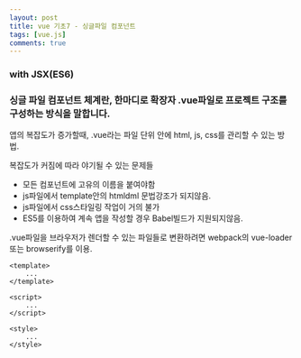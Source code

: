 ```yaml
---
layout: post
title: vue 기초7 - 싱글파일 컴포넌트
tags: [vue.js]
comments: true
---
```


<h3>
  with JSX(ES6)
</h3>

<h3>싱글 파일 컴포넌트 체계란, 한마디로 확장자 .vue파일로 프로젝트 구조를 구성하는 방식을 말합니다.</h3>



앱의 복잡도가 증가할때, .vue라는 파일 단위 안에 html, js, css를 관리할 수 있는 방법.

복잡도가 커짐에 따라 야기될 수 있는 문제들

- 모든 컴포넌트에 고유의 이름을 붙여야함
- js파일에서 template안의 htmldml 문법강조가 되지않음.
- js파일에서 css스타일링 작업이 거의 불가
- ES5를 이용하여 계속 앱을 작성할 경우 Babel빌드가 지원되지않음.

.vue파일을 브라우저가 렌더할 수 있는 파일들로 변환하려면 webpack의 vue-loader 또는 browserify를 이용.

```
<template>
	...
</template>

<script>
	...
</script>

<style>
	...
</style>
```